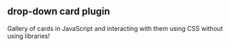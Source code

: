 ## drop-down card plugin

Gallery of cards in JavaScript and interacting with them using CSS without using libraries!